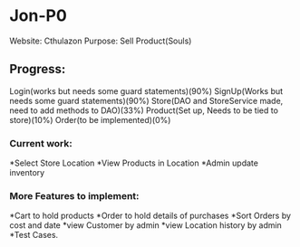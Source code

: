 # Jon-P0

Website: Cthulazon
Purpose: Sell Product(Souls)

## Progress:

Login(works but needs some guard statements)(90%)
SignUp(Works but needs some guard statements)(90%)
Store(DAO and StoreService made, need to add methods to DAO)(33%)
Product(Set up, Needs to be tied to store)(10%)
Order(to be implemented)(0%)

### Current work:
*Select Store Location
*View Products in Location
*Admin update inventory

### More Features to implement:
*Cart to hold products
*Order to hold details of purchases
*Sort Orders by cost and date
*view Customer by admin
*view Location history by admin
*Test Cases.

